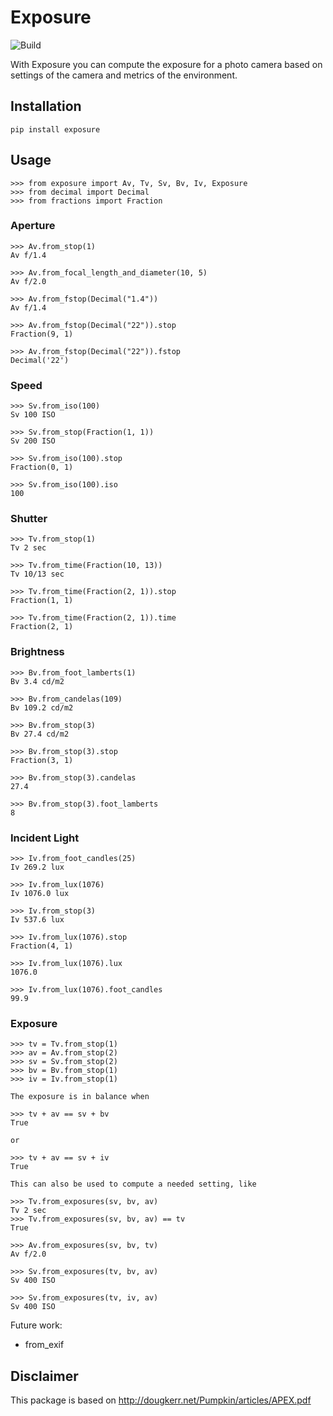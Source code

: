 # Exposure

![Build](https://github.com/mrijken/exposure/workflows/CI/badge.svg)

With Exposure you can compute the exposure for a photo camera based
on settings of the camera and metrics of the environment.

## Installation

`pip install exposure`

## Usage

    >>> from exposure import Av, Tv, Sv, Bv, Iv, Exposure
    >>> from decimal import Decimal
    >>> from fractions import Fraction

### Aperture

    >>> Av.from_stop(1)
    Av f/1.4

    >>> Av.from_focal_length_and_diameter(10, 5)
    Av f/2.0

    >>> Av.from_fstop(Decimal("1.4"))
    Av f/1.4

    >>> Av.from_fstop(Decimal("22")).stop
    Fraction(9, 1)

    >>> Av.from_fstop(Decimal("22")).fstop
    Decimal('22')

### Speed

    >>> Sv.from_iso(100)
    Sv 100 ISO

    >>> Sv.from_stop(Fraction(1, 1))
    Sv 200 ISO

    >>> Sv.from_iso(100).stop
    Fraction(0, 1)

    >>> Sv.from_iso(100).iso
    100

### Shutter

    >>> Tv.from_stop(1)
    Tv 2 sec

    >>> Tv.from_time(Fraction(10, 13))
    Tv 10/13 sec

    >>> Tv.from_time(Fraction(2, 1)).stop
    Fraction(1, 1)

    >>> Tv.from_time(Fraction(2, 1)).time
    Fraction(2, 1)

### Brightness

    >>> Bv.from_foot_lamberts(1)
    Bv 3.4 cd/m2

    >>> Bv.from_candelas(109)
    Bv 109.2 cd/m2

    >>> Bv.from_stop(3)
    Bv 27.4 cd/m2

    >>> Bv.from_stop(3).stop
    Fraction(3, 1)

    >>> Bv.from_stop(3).candelas
    27.4

    >>> Bv.from_stop(3).foot_lamberts
    8

### Incident Light

    >>> Iv.from_foot_candles(25)
    Iv 269.2 lux

    >>> Iv.from_lux(1076)
    Iv 1076.0 lux

    >>> Iv.from_stop(3)
    Iv 537.6 lux

    >>> Iv.from_lux(1076).stop
    Fraction(4, 1)

    >>> Iv.from_lux(1076).lux
    1076.0

    >>> Iv.from_lux(1076).foot_candles
    99.9


### Exposure

    >>> tv = Tv.from_stop(1)
    >>> av = Av.from_stop(2)
    >>> sv = Sv.from_stop(2)
    >>> bv = Bv.from_stop(1)
    >>> iv = Iv.from_stop(1)

    The exposure is in balance when

    >>> tv + av == sv + bv
    True

    or

    >>> tv + av == sv + iv
    True

    This can also be used to compute a needed setting, like

    >>> Tv.from_exposures(sv, bv, av)
    Tv 2 sec
    >>> Tv.from_exposures(sv, bv, av) == tv
    True

    >>> Av.from_exposures(sv, bv, tv)
    Av f/2.0

    >>> Sv.from_exposures(tv, bv, av)
    Sv 400 ISO

    >>> Sv.from_exposures(tv, iv, av)
    Sv 400 ISO

Future work:

* from_exif

## Disclaimer

This package is based on http://dougkerr.net/Pumpkin/articles/APEX.pdf
